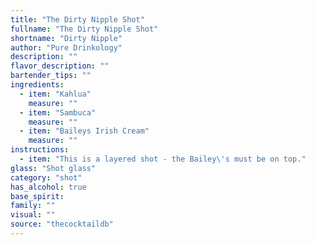 ```yaml
---
title: "The Dirty Nipple Shot"
fullname: "The Dirty Nipple Shot"
shortname: "Dirty Nipple"
author: "Pure Drinkology"
description: ""
flavor_description: ""
bartender_tips: ""
ingredients:
  - item: "Kahlua"
    measure: ""
  - item: "Sambuca"
    measure: ""
  - item: "Baileys Irish Cream"
    measure: ""
instructions:
  - item: "This is a layered shot - the Bailey\'s must be on top."
glass: "Shot glass"
category: "shot"
has_alcohol: true
base_spirit:
family: ""
visual: ""
source: "thecocktaildb"
---
```


